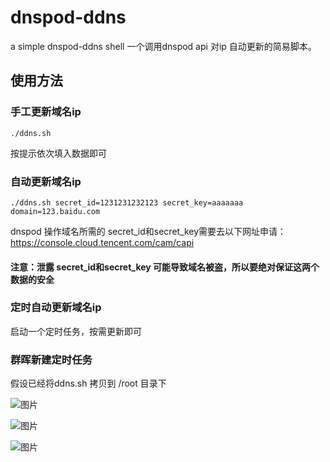 # dnspod-ddns
a simple dnspod-ddns shell
一个调用dnspod api 对ip 自动更新的简易脚本。 

## 使用方法
### 手工更新域名ip
```
./ddns.sh
```
按提示依次填入数据即可
### 自动更新域名ip
```
./ddns.sh secret_id=1231231232123 secret_key=aaaaaaa domain=123.baidu.com
```
dnspod 操作域名所需的  secret_id和secret_key需要去以下网址申请： https://console.cloud.tencent.com/cam/capi
#### 注意：泄露 secret_id和secret_key 可能导致域名被盗，所以要绝对保证这两个数据的安全

### 定时自动更新域名ip

启动一个定时任务，按需更新即可

### 群晖新建定时任务
假设已经将ddns.sh 拷贝到 /root 目录下

![图片](https://github.com/terry2010/dnspod-ddns/assets/1849037/291c6079-e70c-44e6-bfa4-e1acd3ca5c0c)

![图片](https://github.com/terry2010/dnspod-ddns/assets/1849037/b6decc09-5b24-4806-a769-975d7d408d49)

![图片](https://github.com/terry2010/dnspod-ddns/assets/1849037/ff295180-0fa0-479e-9003-3839709fc560)



